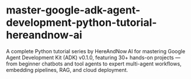 # master-google-adk-agent-development-python-tutorial-hereandnow-ai
A complete Python tutorial series by HereAndNow AI for mastering Google Agent Development Kit (ADK) v0.1.0, featuring 30+ hands-on projects — from beginner chatbots and tool agents to expert multi-agent workflows, embedding pipelines, RAG, and cloud deployment.
